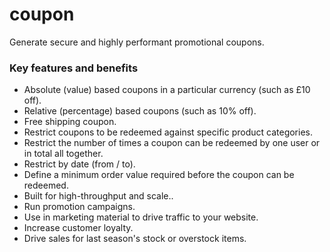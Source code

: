 # coupon

Generate secure and highly performant promotional coupons.

### Key features and benefits
* Absolute (value) based coupons in a particular currency (such as £10 off).
* Relative (percentage) based coupons (such as 10% off).
* Free shipping coupon.
* Restrict coupons to be redeemed against specific product categories.
* Restrict the number of times a coupon can be redeemed by one user or in total all together.
* Restrict by date (from / to).
* Define a minimum order value required before the coupon can be redeemed.
* Built for high-throughput and scale..
* Run promotion campaigns.
* Use in marketing material to drive traffic to your website.
* Increase customer loyalty.
* Drive sales for last season's stock or overstock items.